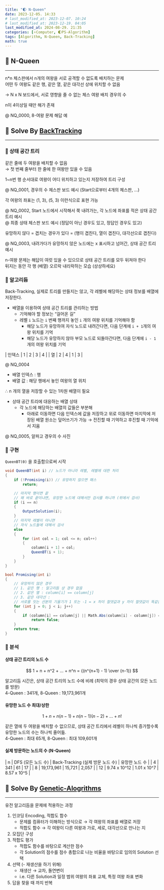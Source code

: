 ```yaml
---
title: "🌓 N-Queen"
date: 2023-12-05. 14:33
# last_modified_at: 2023-12-07. 10:24
# last_modified_at: 2023-12-19. 04:05
last_modified_at: 2024-08-29. 21:35
categories: [⭐Computer, 🌓PS-Algorithm]
tags: [Algorithm, N-Queen, Back-Tracking]
math: true
---
```


## 💫 N-Queen

---

n*n 체스판에서 n개의 여왕을 서로 공격할 수 없도록 배치하는 문제  
어떤 두 여왕도 같은 행, 같은 열, 같은 대각선 상에 위치할 수 없음  

→ N x N 보드에서, 서로 영향을 줄 수 없는 체스 여왕 배치 경우의 수  

n이 4이상일 때만 해가 존재  

@ NQ_0000, 8-여왕 문제 해답 예  

## 💫 Solve By [BackTracking](/posts/Algorithm-Back-Tracking/)

---

### 🫧 상태 공간 트리

같은 줄에 두 여왕을 배치할 수 없음  
→ 첫 번째 줄부터 한 줄에 한 여왕만 있을 수 있음  

1~n번 행 순서대로 여왕이 어디 위치하고 있는지 저장하여 트리 구성  

@ NQ_0001, 경우의 수 체스판 보드 예시 (Start으로부터 4개의 체스판, ...)  

각 여왕의 좌표는 (1, 3), (5, 3) 이런식으로 표현 가능

@ NQ_0002, Start 노드에서 시작해서 쭉 내려가는, 각 노드에 좌표를 적은 상태 공간 트리 예시  
@ 최종 상태 체스판 보드 예시 (정답이 아닌 경우도 있고, 정답인 경우도 있고)  

유망하지 않다 = 겹치는 경우가 있다 = (행이 겹친다, 열이 겹친다, 대각선으로 겹친다)  

@ NQ_0003, 내려가다가 유망하지 않은 노드에는 x 표시하고 넘어간, 상태 공간 트리 예시  

n-여왕 문제는 해답이 여럿 있을 수 있으므로 상태 공간 트리를 모두 뒤져야 한다  
뒤지는 동안 각 행 (배열) 오르락 내리락하는 모습 (상상하세요)  

### 🫧 알고리듬

Back-Tracking, 실제로 트리를 만들지는 않고, 각 레벨에 해당하는 상태 정보를 배열에 저장한다.  

- 배열을 이용하여 상태 공간 트리를 관리하는 방법
  - 기억해야 할 정보는 “걸어온 길”
  - 레벨 `i` 노드는 `i` 번째 행까지 놓인 `i` 개의 여왕 위치를 기억해야 함
    - 해당 노드가 유망하여 자식 노드로 내려간다면, 다음 단계에 `i + 1`개의 여왕 위치를 기억
    - 해당 노드가 유망하지 않아 부모 노드로 되돌아간다면, 다음 단계에 `i - 1`개의 여왕 위치를 기억

| 인덱스 | 1 | 2 | 3 | 4 |
| 열 | 2 | 4 | 1 | 3 |

@ NQ_0004  

- 배열 인덱스 : 행
- 배열 값 : 해당 행에서 놓인 여왕의 열 위치

∴ n 개의 열을 저장할 수 있는 1차원 배열이 필요  

- 상태 공간 트리에 대응하는 배열 상태
  - 각 노드에 해당하는 배열의 값들은 부분해
    - 아래로 이동하면 다음 인덱스에 값을 저장하고 위로 이동하면 마지막에 저장된 배열 원소는 덮어쓰기가 가능 → 전진할 때 기억하고 후진할 때 기억에서 지움

@ NQ_0005, 알파고 경우의 수 사진  

### 🫧 구현

`QueenBT(0)` 을 호출함으로써 시작  

```cs
void QueenBT(int i) // 노드가 아니라 레벨, 레벨에 대한 처리
{
	if (!Promising(i)) // 유망하지 않으면 패스
		return;

	// 마지막 행이면 끝
	// 왜 바로 끝이냐면, 유망한 노드에 대해서만 검사를 하니까 (위에서 검사)
	if (i == n) 
	{
		OutputSolution(i);
	}
	// 마지막 레벨이 아니면
	// 자식 노드들에 대해서 검사
	else
	{
		for (int col = 1; col <= n; col++)
		{
			column[i + 1] = col;
			QueenBT(i + 1);
		}
	}
}

bool Promising(int i)
{
	// 유망하지 않은 경우
	// 1. 같은 행 : 알고리듬 상 경우 없음
	// 2. 같은 열 : column[i] == column[j]
	// 3. 같은 대각선 :
	// 서로를 잇는 선분의 기울기가 1 또는 -1 = x 차이 절댓값과 y 차이 절댓값이 똑같음
	for (int j = 0; j < i; j++)
	{
		if (column[i] == column[j] || Math.Abs(column[i] - column[j]) == i - j)
			return false;
	}
	return true;
}
```

### 🫧 분석

#### 상태 공간 트리의 노드 수

$$ 1 + n + n^2 + ... + n^n = {(n^{n+1} - 1) \over (n-1)} $$

알고리듬 시간은, 상태 공간 트리의 노드 수에 비례 (최악의 경우 상태 공간의 모든 노드를 방문)  
4-Queen : 341개, 8-Queen : 19,173,961개  

#### 유망한 노드 수 최대/상한

$$ 1 + n + n(n-1) + n(n-1)(n-2) + ... + n! $$

같은 열에 두 여왕을 배치할 수 없으므로, 상태 공간 트리에서 레벨이 하나씩 증가할수록 유망한 노드의 수는 하나씩 줄어듦.  
4-Queen : 최대 65개, 8-Queen : 최대 109,601개  

#### 실제 방문하는 노드의 수 (N-Queen)

| n | DFS (모든 노드 수) | Back-Tracking (실제 방문 노드 수) | 유망한 노드 수 |
| 4 | 341 | 61 | 17 |
| 8 | 19,173,961 | 15,721 | 2,057 |
| 12 | 9.74 x 10^12 | 1.01 x 10^7 | 8.57 x 10^5 |

## 💫 Solve By [Genetic-Alogrithms](/posts/AI-Robot-Genetic-Algorithms/)

---

유전 알고리듬을 문제에 적용하는 과정  

1. 인코딩 Encoding, 적합도 함수
   - 문제를 컴퓨터가 이해하는 방식으로 → 각 여왕의 좌표를 배열로 저장
   - 적합도 함수 → 각 여왕이 다른 여왕과 가로, 세로, 대각선으로 만나는 지
2. 모집단 구성
3. 적합도 평가
   - 적합도 함수를 바탕으로 계산한 점수
   - 각 Solution의 점수를 점수 총합으로 나눈 비율을 바탕으로 임의의 Solution 선택
4. 선택 (- 재생산을 하기 위해)
   - 재생산 → 교차, 돌연변이
   - i.e. 다른 Solution과 일정 범위 여왕의 좌표 교체, 특정 여왕 좌표 변화
5. 답을 찾을 때 까지 반복
